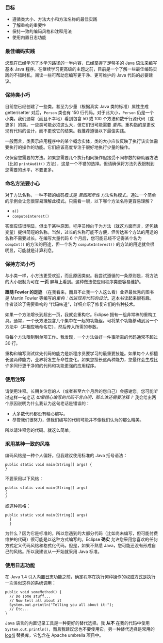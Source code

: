 ### 目标

- 遵循类大小、方法大小和方法名称的最佳实践
- 了解重构的重要性
- 保持一致的编码风格和注释用法
- 使用内置日志功能

### 最佳编码实践

您现在已经学习了本学习路径的一半内容，已经掌握了足够多的 Java 语法来编写基本 Java 程序。在继续学习更高级的主题之前，目前是一个了解一些最佳编码实践的不错时机。阅读一些可帮助您编写更干净、更可维护的 Java 代码的必要建议。

### 保持类小巧

目前您已经创建了一些类。甚至为少量（根据真实 Java 类的标准）属性生成 getter/setter 对后，`Person` 类也有 150 行代码。对于此大小，`Person` 仍是一个小类。我们通常（而且不幸地）看到包含 50 或 100 个方法和数千行源代码（或更多）的类。一些类可能必须这么大，但它们很可能需要 *重构*。重构指的是更改现有代码的设计，而不更改它的结果。我推荐遵循以下最佳实践。

一般而言，类表示应用程序中的某个概念实体，类的大小应仅反映了执行该实体需要执行的操作的功能。它们应该高度专注于很好地执行少量的操作。

仅保留您需要的方法。如果您需要几个执行相同操作但接受不同参数的帮助器方法（比如 `printAudit()` 方法），这是一个不错的选择。但请确保将方法列表限制到您需要的水平，不要更多。

### 命名方法要小心

对于方法名称，一种不错的编码模式是 *意图揭示性* 方法名称模式。通过一个简单的示例会让您很容易理解此模式。只需看一眼，以下哪个方法名称更容易理解？

- `a()`
- `computeInterest()`

答案应该很明显，但出于某种原因，程序员倾向于为方法（就这方面而言，还包括变量）提供简短的名称。当然，过长的名称可能不方便，但传达某个方法的用途的名称不需要过长。在编写大量代码 6 个月后，您可能已经不记得某个名为 `compInt()` 的方法的用途，但一个名为 `computeInterest()` 的方法的用途就会很明显，可能就是计算利息。

### 保持方法小巧

与小类一样，小方法更受欢迎，而且原因类似。我尝试遵循的一条原则是，将方法的大小限制为可在 **一页** 屏幕上看到。这种做法使应用程序类更容易维护。

**跟随 Fowler 的足迹**
（在我看来，而且不止我一个人这么看）业界最优秀的图书是 Martin Fowler 等编写的*重构：改进现有代码的设计*。这本书读起来很有趣。作者谈论了需要重构的 “代码味道”，详细介绍了修复它们的各种技术。

如果一个方法增长到超出一页，我就会重构它。Eclipse 拥有一组非常棒的重构工具。通常，一个长方法包含几个集中在一起的功能组。可将某个功能移动到另一个方法中（并相应地命名它），然后传入所需的参数。

将每个方法限制到单项工作。我发现，一个方法做好一件事所需的代码通常不超过 30 行。

重构和编写测试优先代码的能力是新程序员要学习的最重要技能。如果每个人都擅长这两种能力，业界将发生革命性变化。如果您擅长这两种能力，您最终会生成比许多同行更干净的的代码和功能更强的应用程序。

### 使用注释

请使用注释。长期关注您的人（或者甚至六个月后的您自己）会感谢您。您可能听过这样一句老话 *如果精心编写的代码不言自明，那么谁还需要注释？* 我会给出两个原因说明为什么我认为这句老话是错误的：

- 大多数代码都没有精心编写。
- 尽管我们很努力，但我们编写的代码可能并不像我们认为的那么精美。

所以请注释您的代码。就这么简单。

### 采用某种一致的风格

编码风格是一种个人偏好，但我建议使用标准的 Java 括号语法：

```
public static void main(String[] args) {
}
```



不要采用以下风格：

```
public static void main(String[] args)
{
}
```



或这种风格：

```
public static void main(String[] args)
  {
  }
```



为什么？因为它是标准的，所以您遇到的大部分代码（比如尚未编写，但可能付费维护的代码）很可能是以这种方式编写的。Eclipse **确实** 允许您采用您喜欢的任何方式定义代码风格和格式化代码。但是，如果不熟悉 Java，您可能还没有形成自己的风格。所以我建议从一开始就采用 Java 标准。

### 使用日志功能

在 Java 1.4 引入内置日志功能之前，确定程序在执行何种操作的权威方式是执行一次类似这样的系统调用：

```
public void someMethod() {
  // Do some stuff...
  // Now tell all about it
  System.out.println("Telling you all about it:");
  // Etc...
}
```

Java 语言的内置记录工具是一种更好的替代选择。我 **从不** 在我的代码中使用 `System.out.println()`，而且我建议您也不要使用它。另一种替代选择是常用的 [log4j](http://logging.apache.org/log4j/2.x/) 替换库，它包含在 Apache umbrella 项目中。

